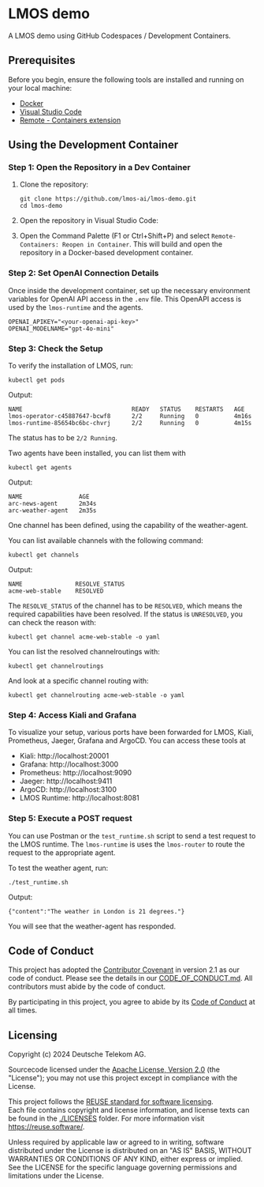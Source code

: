 # LMOS demo

A LMOS demo using GitHub Codespaces / Development Containers.

## Prerequisites

Before you begin, ensure the following tools are installed and running on your local machine:

- [Docker](https://docs.docker.com/get-docker/)
- [Visual Studio Code](https://code.visualstudio.com/)
- [Remote - Containers extension](https://marketplace.visualstudio.com/items?itemName=ms-vscode-remote.remote-containers)

## Using the Development Container

### Step 1: Open the Repository in a Dev Container

1. Clone the repository:
    ```shell
    git clone https://github.com/lmos-ai/lmos-demo.git
    cd lmos-demo

2. Open the repository in Visual Studio Code:

3. Open the Command Palette (F1 or Ctrl+Shift+P) and select `Remote-Containers: Reopen in Container`. This will build and open the repository in a Docker-based development container.

### Step 2: Set OpenAI Connection Details
Once inside the development container, set up the necessary environment variables for OpenAI API access in the `.env` file.
This OpenAPI access is used by the `lmos-runtime` and the agents.

```
OPENAI_APIKEY="<your-openai-api-key>"
OPENAI_MODELNAME="gpt-4o-mini"
```

### Step 3: Check the Setup

To verify the installation of LMOS, run:

```
kubectl get pods
```

Output:

```
NAME                               READY   STATUS    RESTARTS   AGE
lmos-operator-c45887647-bcwf8      2/2     Running   0          4m16s
lmos-runtime-85654bc6bc-chvrj      2/2     Running   0          4m15s
```

The status has to be `2/2 Running`.

Two agents have been installed, you can list them with 

```
kubectl get agents
```

Output:

```
NAME                AGE
arc-news-agent      2m34s
arc-weather-agent   2m35s
```

One channel has been defined, using the capability of the weather-agent.

You can list available channels with the following command:

```
kubectl get channels
```

Output:

```
NAME               RESOLVE_STATUS
acme-web-stable    RESOLVED
```

The `RESOLVE_STATUS` of the channel has to be `RESOLVED`, which means the required capabilities have been resolved.
If the status is `UNRESOLVED`, you can check the reason with: 

```
kubectl get channel acme-web-stable -o yaml
```

You can list the resolved channelroutings with:

```
kubectl get channelroutings
```

And look at a specific channel routing with:

```
kubectl get channelrouting acme-web-stable -o yaml
```

### Step 4: Access Kiali and Grafana

To visualize your setup, various ports have been forwarded for LMOS, Kiali, Prometheus, Jaeger, Grafana and ArgoCD. You can access these tools at

- Kiali: http://localhost:20001
- Grafana: http://localhost:3000
- Prometheus: http://localhost:9090
- Jaeger: http://localhost:9411
- ArgoCD: http://localhost:3100
- LMOS Runtime: http://localhost:8081

### Step 5: Execute a POST request

You can use Postman or the `test_runtime.sh` script to send a test request to the LMOS runtime. 
The `lmos-runtime` is uses the `lmos-router` to route the request to the appropriate agent.

To test the weather agent, run:

```
./test_runtime.sh
```

Output:

```
{"content":"The weather in London is 21 degrees."}
```

You will see that the weather-agent has responded. 

## Code of Conduct

This project has adopted the [Contributor Covenant](https://www.contributor-covenant.org/) in version 2.1 as our code of conduct. Please see the details in our [CODE_OF_CONDUCT.md](CODE_OF_CONDUCT.md). All contributors must abide by the code of conduct.

By participating in this project, you agree to abide by its [Code of Conduct](./CODE_OF_CONDUCT.md) at all times.

## Licensing
Copyright (c) 2024 Deutsche Telekom AG.

Sourcecode licensed under the [Apache License, Version 2.0](https://www.apache.org/licenses/LICENSE-2.0) (the "License"); you may not use this project except in compliance with the License.

This project follows the [REUSE standard for software licensing](https://reuse.software/).    
Each file contains copyright and license information, and license texts can be found in the [./LICENSES](./LICENSES) folder. For more information visit https://reuse.software/.

Unless required by applicable law or agreed to in writing, software distributed under the License is distributed on an "AS IS" BASIS, WITHOUT WARRANTIES OR CONDITIONS OF ANY KIND, either express or implied. See the LICENSE for the specific language governing permissions and limitations under the License.
